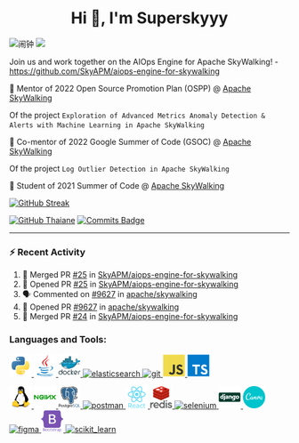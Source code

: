 <!--Introduction -->
<h1 align="center">Hi 👋, I'm Superskyyy</h1>

<!-- TODO: Refactor to https://metrics.lecoq.io/ self-hosted version  https://github.com/lowlighter/metrics#-documentation
 -->
<!-- ![跳跃](https://user-images.githubusercontent.com/26076517/165435948-75aec3ee-8f54-423c-82b2-1b1ab0cafe2d.gif) -->

![闹钟](https://user-images.githubusercontent.com/26076517/165437809-109452ab-334f-42b3-acf5-aa902e883f97.GIF) ![](https://komarev.com/ghpvc/?username=Superskyyy&color=blueviolet)

Join us and work together on the AIOps Engine for Apache SkyWalking! - https://github.com/SkyAPM/aiops-engine-for-skywalking

:bow_and_arrow: Mentor of 2022 Open Source Promotion Plan (OSPP) @ [Apache SkyWalking](https://github.com/apache/skywalking)

Of the project `Exploration of Advanced Metrics Anomaly Detection & Alerts with Machine Learning in Apache SkyWalking`								

:bow_and_arrow: Co-mentor of 2022 Google Summer of Code (GSOC) @ [Apache SkyWalking](https://github.com/apache/skywalking)

Of the project `Log Outlier Detection in Apache SkyWalking`								

:bow_and_arrow: Student of 2021 Summer of Code @ [Apache SkyWalking](https://github.com/apache/skywalking)

<!--
### Task List

#### SkyWalking-Python
- [ ] Change from kafka/kafka-python to confluent-kafka. 
- [ ] Support automatic postfork agent startup
- [ ] Total cleanup for 1.0.0 GA
- [ ] E2E testing for profiling, enforce e2e cases for new features.
- [ ] Rewrite monkey patch with Wrapt. - low priority
- [ ] Rewrite web framework plugins with middleware.
- [ ] https://github.com/apache/skywalking-python/pull/167#discussion_r732387359 - pending
- [ ] Automated PyPI test matrix and doc generation - low priority
- [ ] Deprecate Python 3.6 ETA Dec.23rd 2021 - extending to mid 2022

#### SkyWalking-SWCK
- [ ] Python Agent Injector

#### SkyWalking
- [ ] AIOps pipeline
- [ ] ~PagerDuty~ -> move to after AIOps alert engine is there.

#### Ideas

- SkyWalking integration with Nonebot2
- CHAOSS analysis of SkyWalking ecosystem
-->
[![GitHub Streak](http://github-readme-streak-stats.herokuapp.com?user=Superskyyy)](https://git.io/streak-stats)

[![GitHub Thaiane](https://img.shields.io/github/followers/Superskyyy?label=follow&style=social)](https://github.com/Superskyyy)
[![Commits Badge](https://badges.pufler.dev/commits/monthly/Superskyyy)](https://badges.pufler.dev)

---

### :zap: Recent Activity

<!--START_SECTION:activity-->
1. 🎉 Merged PR [#25](https://github.com/SkyAPM/aiops-engine-for-skywalking/pull/25) in [SkyAPM/aiops-engine-for-skywalking](https://github.com/SkyAPM/aiops-engine-for-skywalking)
2. 💪 Opened PR [#25](https://github.com/SkyAPM/aiops-engine-for-skywalking/pull/25) in [SkyAPM/aiops-engine-for-skywalking](https://github.com/SkyAPM/aiops-engine-for-skywalking)
3. 🗣 Commented on [#9627](https://github.com/apache/skywalking/issues/9627) in [apache/skywalking](https://github.com/apache/skywalking)
4. 💪 Opened PR [#9627](https://github.com/apache/skywalking/pull/9627) in [apache/skywalking](https://github.com/apache/skywalking)
5. 🎉 Merged PR [#24](https://github.com/SkyAPM/aiops-engine-for-skywalking/pull/24) in [SkyAPM/aiops-engine-for-skywalking](https://github.com/SkyAPM/aiops-engine-for-skywalking)
<!--END_SECTION:activity-->

<!--
---

- 🌱 Currently learning **Golang**

- 👯 Former IBM developer intern

- 💬 My interests - APMs, AIOps, Cloud Native Technologies

- 📫 How to reach me - **Superskyyy@outlook.com**

- ⚡ Fun fact - **Once cracked the internet payment system of a top University**

- 👨‍💻 Fluent in English, Mandarin and Wu Dialect | Experience in language/ game localization.
 
-->
<!--
<a href="https://github.com/Superskyyy/github-readme-stats">
  <img align="center" src="https://github-readme-stats.vercel.app/api?username=Superskyyy&show_icons=true&include_all_commits=true&theme=material-palenight" alt="Yihao Chen's github stats" />
</a>
-->
<h3 align="left">Languages and Tools:</h3>
<p align="left"> 
  <a href="https://www.python.org" target="_blank"> <img src="https://raw.githubusercontent.com/devicons/devicon/master/icons/python/python-original.svg" alt="python" width="40" height="40"/> </a>
  <a href="https://www.java.com" target="_blank"> <img src="https://raw.githubusercontent.com/devicons/devicon/master/icons/java/java-original.svg" alt="java" width="40" height="40"/> </a> 
  <a href="https://www.docker.com/" target="_blank"> <img src="https://raw.githubusercontent.com/devicons/devicon/master/icons/docker/docker-original-wordmark.svg" alt="docker" width="40" height="40"/> </a> 
  <a href="https://www.elastic.co" target="_blank"> <img src="https://www.vectorlogo.zone/logos/elastic/elastic-icon.svg" alt="elasticsearch" width="40" height="40"/> </a> 
  <a href="https://git-scm.com/" target="_blank"> <img src="https://www.vectorlogo.zone/logos/git-scm/git-scm-icon.svg" alt="git" width="40" height="40"/> </a> 
  <a href="https://developer.mozilla.org/en-US/docs/Web/JavaScript" target="_blank"> <img src="https://raw.githubusercontent.com/devicons/devicon/master/icons/javascript/javascript-original.svg" alt="javascript" width="40" height="40"/> </a> 
  <a href="https://www.typescriptlang.org/" target="_blank"> <img src="https://raw.githubusercontent.com/devicons/devicon/master/icons/typescript/typescript-original.svg" alt="typescript" width="40" height="40"/> </a> </p>
  <a href="https://www.linux.org/" target="_blank"> <img src="https://raw.githubusercontent.com/devicons/devicon/master/icons/linux/linux-original.svg" alt="linux" width="40" height="40"/> </a> 
  <a href="https://www.nginx.com" target="_blank"> <img src="https://raw.githubusercontent.com/devicons/devicon/master/icons/nginx/nginx-original.svg" alt="nginx" width="40" height="40"/> </a> 
  <a href="https://www.postgresql.org" target="_blank"> <img src="https://raw.githubusercontent.com/devicons/devicon/master/icons/postgresql/postgresql-original-wordmark.svg" alt="postgresql" width="40" height="40"/> </a> 
  <a href="https://postman.com" target="_blank"> <img src="https://www.vectorlogo.zone/logos/getpostman/getpostman-icon.svg" alt="postman" width="40" height="40"/> </a>  
  <a href="https://reactjs.org/" target="_blank"> <img src="https://raw.githubusercontent.com/devicons/devicon/master/icons/react/react-original-wordmark.svg" alt="react" width="40" height="40"/> </a> 
  <a href="https://redis.io" target="_blank"> <img src="https://raw.githubusercontent.com/devicons/devicon/master/icons/redis/redis-original-wordmark.svg" alt="redis" width="40" height="40"/> </a> 
  <a href="https://www.selenium.dev" target="_blank"> <img src="https://raw.githubusercontent.com/detain/svg-logos/780f25886640cef088af994181646db2f6b1a3f8/svg/selenium-logo.svg" alt="selenium" width="40" height="40"/> </a> 
  <a href="https://www.djangoproject.com/" target="_blank"> <img src="https://raw.githubusercontent.com/devicons/devicon/master/icons/django/django-original.svg" alt="django" width="40" height="40"/> </a> 
  <a href="https://www.canva.com/" target="_blank"> <img src="https://raw.githubusercontent.com/devicons/devicon/master/icons/canva/canva-original.svg" alt="canva" width="40" height="40"/> </a> 
  <a href="https://www.figma.com/" target="_blank"> <img src="https://www.vectorlogo.zone/logos/figma/figma-icon.svg" alt="figma" width="40" height="40"/> </a> 
  <a href="https://getbootstrap.com" target="_blank"> <img src="https://raw.githubusercontent.com/devicons/devicon/master/icons/bootstrap/bootstrap-plain-wordmark.svg" alt="bootstrap" width="40" height="40"/> </a> 
  <a href="https://scikit-learn.org/" target="_blank"> <img src="https://upload.wikimedia.org/wikipedia/commons/0/05/Scikit_learn_logo_small.svg" alt="scikit_learn" width="40" height="40"/> </a> 
  
